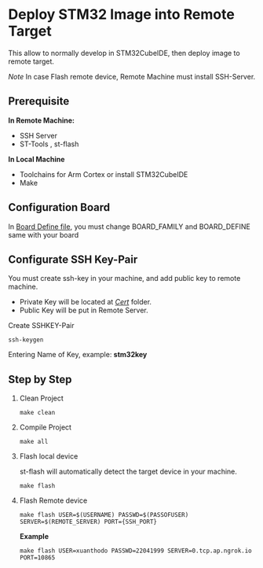 # Deploy STM32 Image into Remote Target
This allow to normally develop in STM32CubeIDE, then deploy image to remote target.

*Note* In case Flash remote device, Remote Machine must install SSH-Server.
## Prerequisite
**In Remote Machine:**
- SSH Server
- ST-Tools , st-flash

**In Local Machine**
- Toolchains for Arm Cortex or install STM32CubeIDE
- Make

## Configuration Board
In [Board Define file](./board.mk), you must change BOARD_FAMILY and BOARD_DEFINE same with your board

## Configurate SSH Key-Pair
You must create ssh-key in your machine, and add public key to remote machine.
- Private Key will be located at [*Cert*](./Cert) folder.
- Public Key will be put in Remote Server.

Create SSHKEY-Pair
```
ssh-keygen
```
Entering Name of Key, example: **stm32key**



## Step by Step
1. Clean Project
    ```
    make clean
    ```
2. Compile Project
    ```
    make all
    ```
3. Flash local device

    st-flash will automatically detect the target device in your machine.
    ```
    make flash
    ```
4. Flash Remote device
    ```
    make flash USER=$(USERNAME) PASSWD=$(PASSOFUSER) SERVER=$(REMOTE_SERVER) PORT={SSH_PORT}
    ```
    **Example**
    ```
    make flash USER=xuanthodo PASSWD=22041999 SERVER=0.tcp.ap.ngrok.io PORT=10865
    ```